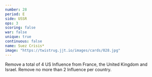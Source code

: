 ```yaml
---
number: 28
period: E
side: USSR
ops: 3
scoring: false
war: false
unique: true
continuous: false
name: Suez Crisis*
image: "https://twistrug.jjt.io/images/cards/028.jpg"
---
```

Remove a total of 4 US Influence from France, the United Kingdom and Israel. Remove no more than 2 Influence per country.
